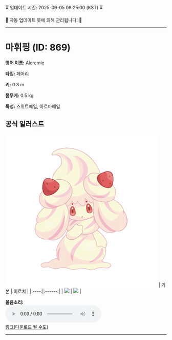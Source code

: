 
⏳ 업데이트 시간: 2025-09-05 08:25:00 (KST) ⏳

🤖 자동 업데이트 봇에 의해 관리됩니다! 🤖

---

# 마휘핑 (ID: 869)
**영어 이름:** Alcremie

**타입:** 페어리

**키:** 0.3 m

**몸무게:** 0.5 kg

**특성:** 스위트베일, 아로마베일

## 공식 일러스트
![](https://raw.githubusercontent.com/PokeAPI/sprites/master/sprites/pokemon/other/official-artwork/869.png)
| 기본 | 이로치 |
|:----:|:------:|
| <img src="http://play.pokemonshowdown.com/sprites/ani/alcremie.gif" width="200"> | <img src="http://play.pokemonshowdown.com/sprites/ani-shiny/alcremie.gif" width="200"> |

**울음소리:**<br><audio controls src="https://raw.githubusercontent.com/PokeAPI/cries/main/cries/pokemon/latest/869.ogg"></audio><br> [링크(다운로드 될 수도)](https://raw.githubusercontent.com/PokeAPI/cries/main/cries/pokemon/latest/869.ogg)


---
